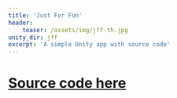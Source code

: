 ```yaml
---
title: 'Just For Fun'
header:
    teaser: /assets/img/jff-th.jpg
unity_dir: jff
excerpt: 'A simple Unity app with source code'
---
```


# [Source code here](https://github.com/AdrianosBates/JustForFun)


